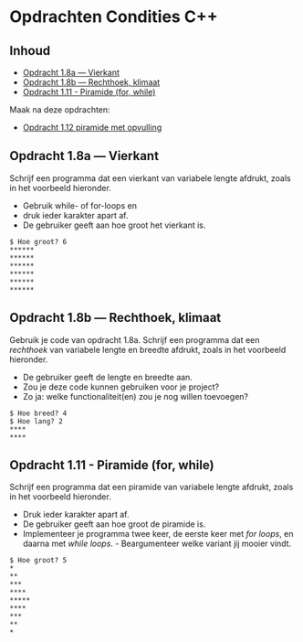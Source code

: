# Opdrachten Condities C++[](title-id) <!-- omit in toc -->

## Inhoud[](toc-id) <!-- omit in toc -->
- [Opdracht 1.8a — Vierkant](#opdracht-18a--vierkant)
- [Opdracht 1.8b — Rechthoek, klimaat](#opdracht-18b--rechthoek-klimaat)
- [Opdracht 1.11 - Piramide (for, while)](#opdracht-111---piramide-for-while)

Maak na deze opdrachten:
- [Opdracht 1.12 piramide met opvulling](../condities/for/opdr_piramide.md)

## Opdracht 1.8a — Vierkant
Schrijf een programma dat een vierkant van variabele lengte afdrukt, zoals in het
voorbeeld hieronder. 
- Gebruik while- of for-loops en 
- druk ieder karakter apart af. 
- De gebruiker geeft aan hoe groot het vierkant is.
```console
$ Hoe groot? 6
******
******
******
******
******
******
```

## Opdracht 1.8b — Rechthoek, klimaat
Gebruik je code van opdracht 1.8a. Schrijf een programma dat een *rechthoek* van variabele lengte en breedte afdrukt, zoals in het
voorbeeld hieronder. 
- De gebruiker geeft de lengte en breedte aan.
- Zou je deze code kunnen gebruiken voor je project?
- Zo ja: welke functionaliteit(en) zou je nog willen toevoegen?
```console
$ Hoe breed? 4
$ Hoe lang? 2
****
****
```

## Opdracht 1.11 - Piramide (for, while)
Schrijf een programma dat een piramide van variabele lengte afdrukt, zoals in het voorbeeld hieronder.

- Druk ieder karakter apart af. 
- De gebruiker geeft aan hoe groot de piramide is.
- Implementeer je programma twee keer, de eerste keer met *for loops*, en daarna met *while loops*. - Beargumenteer welke variant jij mooier vindt.
```console
$ Hoe groot? 5
*
**
***
****
*****
****
***
**
*
```
